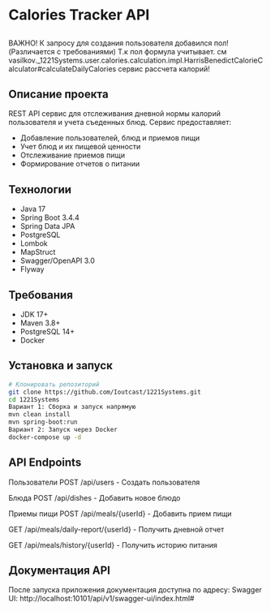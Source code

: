 # Calories Tracker API
##
ВАЖНО! К запросу для создания пользователя добавился пол!(Различается с требованиями) Т.к пол формула учитывает. см vasilkov._1221Systems.user.calories.calculation.impl.HarrisBenedictCalorieCalculator#calculateDailyCalories сервис рассчета калорий!
##
## Описание проекта

REST API сервис для отслеживания дневной нормы калорий пользователя и учета съеденных блюд. Сервис предоставляет:

- Добавление пользователей, блюд и приемов пищи
- Учет блюд и их пищевой ценности
- Отслеживание приемов пищи
- Формирование отчетов о питании

## Технологии

- Java 17
- Spring Boot 3.4.4
- Spring Data JPA
- PostgreSQL
- Lombok
- MapStruct
- Swagger/OpenAPI 3.0
- Flyway

## Требования

- JDK 17+
- Maven 3.8+
- PostgreSQL 14+
- Docker

## Установка и запуск

```bash
# Клонировать репозиторий
git clone https://github.com/Ioutcast/1221Systems.git
cd 1221Systems
Вариант 1: Сборка и запуск напрямую
mvn clean install
mvn spring-boot:run
Вариант 2: Запуск через Docker
docker-compose up -d
```

## API Endpoints
Пользователи
POST /api/users - Создать пользователя

Блюда
POST /api/dishes - Добавить новое блюдо

Приемы пищи
POST /api/meals/{userId} - Добавить прием пищи

GET /api/meals/daily-report/{userId} - Получить дневной отчет

GET /api/meals/history/{userId} - Получить историю питания

## Документация API
После запуска приложения документация доступна по адресу:
Swagger UI: http://localhost:10101/api/v1/swagger-ui/index.html#

